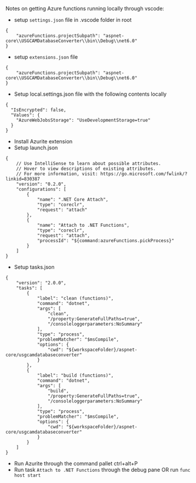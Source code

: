 Notes on getting Azure functions running locally through vscode:
- setup `settings.json` file in .vscode folder in root

```
{
    "azureFunctions.projectSubpath": "aspnet-core\\USGCAMDatabaseConverter\\bin\\Debug\\net6.0"
}
```

- setup `extensions.json` file

```
{
    "azureFunctions.projectSubpath": "aspnet-core\\USGCAMDatabaseConverter\\bin\\Debug\\net6.0"
}
```

- Setup local.settings.json file with the following contents locally

```
{
  "IsEncrypted": false,
  "Values": {    
    "AzureWebJobsStorage": "UseDevelopmentStorage=true"
  }
}
```


- Install Azurite extension
- Setup launch.json

```
{
    // Use IntelliSense to learn about possible attributes.
    // Hover to view descriptions of existing attributes.
    // For more information, visit: https://go.microsoft.com/fwlink/?linkid=830387
    "version": "0.2.0",
    "configurations": [        
        {
            "name": ".NET Core Attach",
            "type": "coreclr",
            "request": "attach"
        },
        {
            "name": "Attach to .NET Functions",
            "type": "coreclr",
            "request": "attach",
            "processId": "${command:azureFunctions.pickProcess}"
        }
    ]
}
```

- Setup tasks.json

```
{
	"version": "2.0.0",
	"tasks": [
		{
			"label": "clean (functions)",
			"command": "dotnet",
			"args": [
				"clean",
				"/property:GenerateFullPaths=true",
				"/consoleloggerparameters:NoSummary"
			],
			"type": "process",
			"problemMatcher": "$msCompile",
			"options": {
				"cwd": "${workspaceFolder}/aspnet-core/usgcamdatabaseconverter"
			}
		},
		{
			"label": "build (functions)",
			"command": "dotnet",
			"args": [
				"build",
				"/property:GenerateFullPaths=true",
				"/consoleloggerparameters:NoSummary"
			],
			"type": "process",
			"problemMatcher": "$msCompile",
			"options": {
				"cwd": "${workspaceFolder}/aspnet-core/usgcamdatabaseconverter"
			}
		}		
	]
}
```

- Run Azurite through the command pallet ctrl+alt+P
- Run task `Attach to .NET Functions` through the debug pane OR run `func host start`
